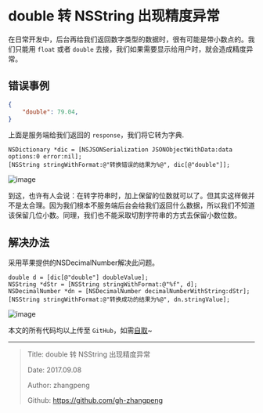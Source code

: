 # double 转 NSString 出现精度异常

在日常开发中，后台再给我们返回数字类型的数据时，很有可能是带小数点的。我们只能用 `float` 或者 `double` 去接，我们如果需要显示给用户时，就会造成精度异常。

## 错误事例

```json
{
    "double": 79.04,
}
```

上面是服务端给我们返回的 `response`，我们将它转为字典.

```objc
NSDictionary *dic = [NSJSONSerialization JSONObjectWithData:data options:0 error:nil];
[NSString stringWithFormat:@"转换错误的结果为%@", dic[@"double"]];
```

![image](http://img.zhangpeng.site/2017/09/08/1.jpeg)

到这，也许有人会说：在转字符串时，加上保留的位数就可以了。但其实这样做并不是太合理。因为我们根本不服务端后台会给我们返回什么数据，所以我们不知道该保留几位小数。同理，我们也不能采取切割字符串的方式去保留小数位数。

## 解决办法

采用苹果提供的NSDecimalNumber解决此问题。

```objc
double d = [dic[@"double"] doubleValue];
NSString *dStr = [NSString stringWithFormat:@"%f", d];
NSDecimalNumber *dn = [NSDecimalNumber decimalNumberWithString:dStr];
[NSString stringWithFormat:@"转换成功的结果为%@", dn.stringValue];
```

![image](http://img.zhangpeng.site/2017/09/08/1.jpeg)

本文的所有代码均以上传至 `GitHub`，如需[自取](https://github.com/gh-zhangpeng/P_App_OC.git)~

---

> Title: double 转 NSString 出现精度异常
>
> Date: 2017.09.08
>
> Author: zhangpeng
>
> Github: <https://github.com/gh-zhangpeng>
